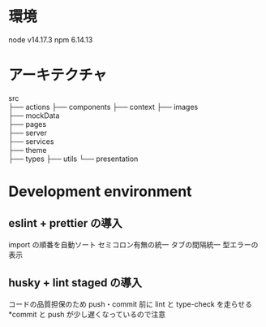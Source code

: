 # 環境

node v14.17.3
npm 6.14.13

# アーキテクチャ

src</br>
├── actions
├── components
├── context
├── images  
├── mockData  
├── pages  
├── server  
├── services  
├── theme  
├── types
├── utils
└── presentation

# Development environment

## eslint + prettier の導入

import の順番を自動ソート
セミコロン有無の統一
タブの間隔統一
型エラーの表示

## husky + lint staged の導入

コードの品質担保のため push・commit 前に lint と type-check を走らせる
\*commit と push が少し遅くなっているので注意
